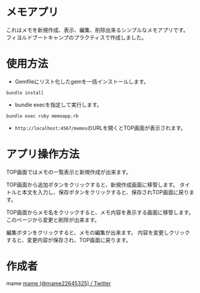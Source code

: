 # メモアプリ
これはメモを新規作成、表示、編集、削除出来るシンプルなメモアプリです。
フィヨルドブートキャンプのプラクティスで作成しました。

# 使用方法

* Gemfileにリスト化したgemを一括インストールします。
```
bundle install 
```

* bundle execを指定して実行します。
```
bundle exec ruby memoapp.rb
```

* `http://localhost:4567/memos`のURLを開くとTOP画面が表示されます。

# アプリ操作方法
TOP画面ではメモの一覧表示と新規作成が出来ます。

TOP画面から追加ボタンをクリックすると、新規作成画面に移管します。
タイトルと本文を入力し、保存ボタンをクリックすると、保存されTOP画面に戻ります。

TOP画面からメモ名をクリックすると、メモ内容を表示する画面に移管します。
このページから変更と削除が出来ます。

編集ボタンをクリックすると、メモの編集が出来ます。
内容を変更しクリックすると、変更内容が保存され、TOP画面に戻ります。

# 作成者
mame
[mame \(@mame22645325\) / Twitter](https://twitter.com/mame22645325)

